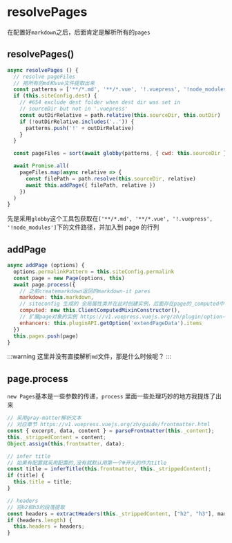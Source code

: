 # resolvePages

在配置好`markdown`之后，后面肯定是解析所有的`pages`

## resolvePages()

```js
async resolvePages () {
  // resolve pageFiles
  // 把所有的md和vue文件提取出来
  const patterns = ['**/*.md', '**/*.vue', '!.vuepress', '!node_modules']
  if (this.siteConfig.dest) {
    // #654 exclude dest folder when dest dir was set in
    // sourceDir but not in '.vuepress'
    const outDirRelative = path.relative(this.sourceDir, this.outDir)
    if (!outDirRelative.includes('..')) {
      patterns.push('!' + outDirRelative)
    }
  }

  const pageFiles = sort(await globby(patterns, { cwd: this.sourceDir }))

  await Promise.all(
    pageFiles.map(async relative => {
      const filePath = path.resolve(this.sourceDir, relative)
      await this.addPage({ filePath, relative })
    })
  )
}
```

先是采用`globby`这个工具包获取在`['**/*.md', '**/*.vue', '!.vuepress', '!node_modules']`下的文件路径，并加入到 page 的行列

## addPage

```js
async addPage (options) {
  options.permalinkPattern = this.siteConfig.permalink
  const page = new Page(options, this)
  await page.process({
    // 之前createmarkdown返回的markdown-it pares
    markdown: this.markdown,
    // siteconfig 生成的 全局属性类并在此时创建实例，后面存在page的_computed中
    computed: new this.ClientComputedMixinConstructor(),
    // 扩展page对象的实例 https://v1.vuepress.vuejs.org/zh/plugin/option-api.html#extendpagedata
    enhancers: this.pluginAPI.getOption('extendPageData').items
  })
  this.pages.push(page)
}
```

:::warning
这里并没有直接解析`md`文件，那是什么时候呢？
:::

## page.process

`new Pages`基本是一些参数的传递，`process` 里面一些处理巧妙的地方我提炼了出来

```js
// 采用gray-matter解析文本
// 对应章节 https://v1.vuepress.vuejs.org/zh/guide/frontmatter.html
const { excerpt, data, content } = parseFrontmatter(this._content);
this._strippedContent = content;
Object.assign(this.frontmatter, data);

// infer title
// 如果有配置就采用配置的,没有就默认用第一个#开头的作为title
const title = inferTitle(this.frontmatter, this._strippedContent);
if (title) {
  this.title = title;
}

// headers
// 将h2和h3的段落提取
const headers = extractHeaders(this._strippedContent, ["h2", "h3"], markdown);
if (headers.length) {
  this.headers = headers;
}
```
